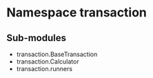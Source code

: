 Namespace transaction
=====================

Sub-modules
-----------
* transaction.BaseTransaction
* transaction.Calculator
* transaction.runners